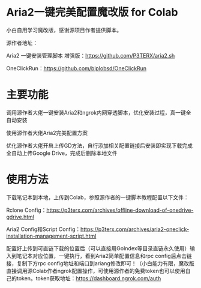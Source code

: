 # Aria2一键完美配置魔改版 for Colab

小白自用学习魔改版，感谢源项目作者提供脚本。

源作者地址：

Aria2 一键安装管理脚本 增强版：https://github.com/P3TERX/aria2.sh

OneClickRun：https://github.com/biplobsd/OneClickRun

# 主要功能

调用源作者大佬一键安装Aria2和ngrok内网穿透脚本，优化安装过程，真一键全自动安装

使用源作者大佬Aria2完美配置方案

优化源作者大佬开启上传GD方法，自行添加相关配置链接后安装即实现下载完成全自动上传Google Drive，完成后删除本地文件

# 使用方法

下载笔记本到本地，上传到Colab，参照源作者的一键脚本教程配置以下文件：

Rclone Config：https://p3terx.com/archives/offline-download-of-onedrive-gdrive.html

Aria2 Config和Script Config：https://p3terx.com/archives/aria2-oneclick-installation-management-script.html

配置好上传到可直链下载的位置后（可以直接用GoIndex等目录直链永久使用）输入到笔记本对应位置，一键执行，看到Aria2简单配置信息和rpc config后点击链接，复制下方rpc config地址和端口到ariang修改即可！（小白能力有限，魔改版直接调用源Colab作者ngrok配置操作，可使用源作者的免费token也可以使用自己的token。token获取地址：https://dashboard.ngrok.com/auth
